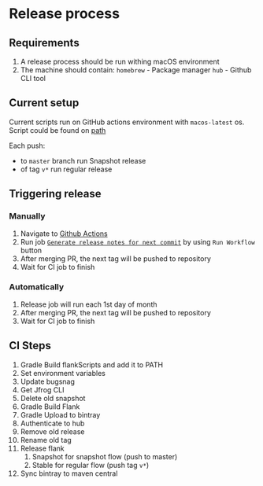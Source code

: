 # Release process

## Requirements

1. A release process should be run withing macOS environment
2. The machine should contain:
    `homebrew` - Package manager
    `hub` - Github CLI tool

## Current setup

Current scripts run on GitHub actions environment with `macos-latest` os.
Script could be found on [path](../.github/workflows/release.yml)

Each push:
- to `master` branch run Snapshot release
- of tag `v*` run regular release

## Triggering release 

### Manually
1. Navigate to [Github Actions](https://github.com/Flank/flank/actions)
2. Run job [`Generate release notes for next commit`](https://github.com/Flank/flank/actions?query=workflow%3A%22Generate+release+notes+for+next+commit%22) by using `Run Workflow` button
3. After merging PR,  the next tag will be pushed to repository
4. Wait for CI job to finish

### Automatically
1. Release job will run each 1st day of month
2. After merging PR,  the next tag will be pushed to repository
2. Wait for CI job to finish

## CI Steps
1. Gradle Build flankScripts and add it to PATH
2. Set environment variables
3. Update bugsnag
4. Get Jfrog CLI
5. Delete old snapshot
6. Gradle Build Flank
7. Gradle Upload to bintray
8. Authenticate to hub
9. Remove old release
10. Rename old tag  
11. Release flank
    1. Snapshot for snapshot flow (push to master)
    2. Stable for regular flow (push tag `v*`)
12. Sync bintray to maven central
